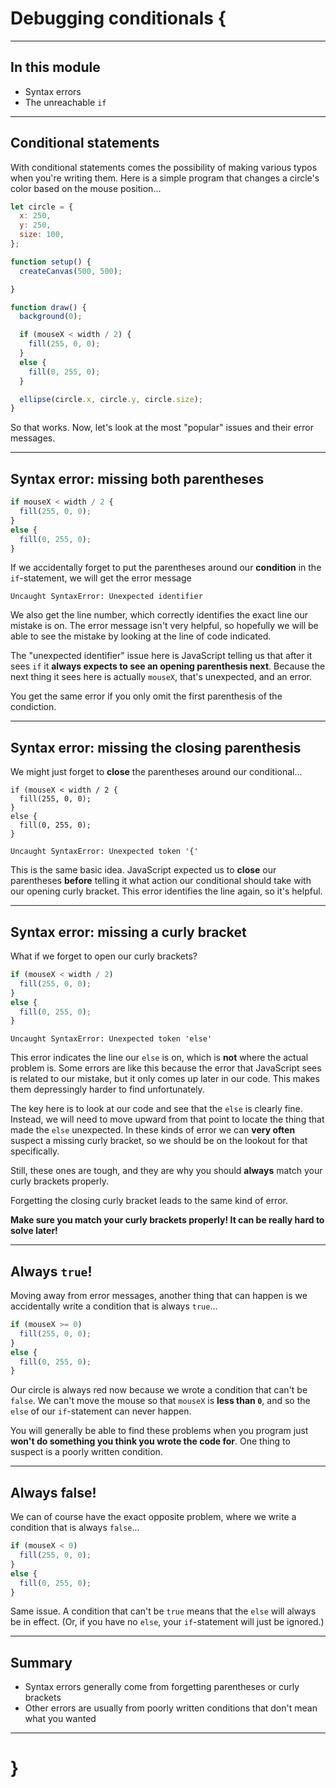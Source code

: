 # Debugging conditionals {

---

## In this module

- Syntax errors
- The unreachable `if`

---

## Conditional statements

With conditional statements comes the possibility of making various typos when you're writing them. Here is a simple program that changes a circle's color based on the mouse position...

```javascript
let circle = {
  x: 250,
  y: 250,
  size: 100,
};

function setup() {
  createCanvas(500, 500);

}

function draw() {
  background(0);

  if (mouseX < width / 2) {
    fill(255, 0, 0);
  }
  else {
    fill(0, 255, 0);
  }

  ellipse(circle.x, circle.y, circle.size);
}
```

So that works. Now, let's look at the most "popular" issues and their error messages.

---

## Syntax error: missing both parentheses

```javascript
if mouseX < width / 2 {
  fill(255, 0, 0);
}
else {
  fill(0, 255, 0);
}
```

If we accidentally forget to put the parentheses around our __condition__ in the `if`-statement, we will get the error message

```
Uncaught SyntaxError: Unexpected identifier
```

We also get the line number, which correctly identifies the exact line our mistake is on. The error message isn't very helpful, so hopefully we will be able to see the mistake by looking at the line of code indicated.

The "unexpected identifier" issue here is JavaScript telling us that after it sees `if` it __always expects to see an opening parenthesis next__. Because the next thing it sees here is actually `mouseX`, that's unexpected, and an error.

You get the same error if you only omit the first parenthesis of the condiction.

---

## Syntax error: missing the closing parenthesis

We might just forget to __close__ the parentheses around our conditional...

```
if (mouseX < width / 2 {
  fill(255, 0, 0);
}
else {
  fill(0, 255, 0);
}
```

```
Uncaught SyntaxError: Unexpected token '{'
```

This is the same basic idea. JavaScript expected us to __close__ our parentheses __before__ telling it what action our conditional should take with our opening curly bracket. This error identifies the line again, so it's helpful.

---

## Syntax error: missing a curly bracket

What if we forget to open our curly brackets?

```javascript
if (mouseX < width / 2)
  fill(255, 0, 0);
}
else {
  fill(0, 255, 0);
}
```

```
Uncaught SyntaxError: Unexpected token 'else'
```

This error indicates the line our `else` is on, which is __not__ where the actual problem is. Some errors are like this because the error that JavaScript sees is related to our mistake, but it only comes up later in our code. This makes them depressingly harder to find unfortunately.

The key here is to look at our code and see that the `else` is clearly fine. Instead, we will need to move upward from that point to locate the thing that made the `else` unexpected. In these kinds of error we can __very often__ suspect a missing curly bracket, so we should be on the lookout for that specifically.

Still, these ones are tough, and they are why you should __always__ match your curly brackets properly.

Forgetting the closing curly bracket leads to the same kind of error.

__Make sure you match your curly brackets properly! It can be really hard to solve later!__

---

## Always `true`!

Moving away from error messages, another thing that can happen is we accidentally write a condition that is always `true`...

```javascript
if (mouseX >= 0)
  fill(255, 0, 0);
}
else {
  fill(0, 255, 0);
}
```

Our circle is always red now because we wrote a condition that can't be `false`. We can't move the mouse so that `mouseX` is __less than `0`__, and so the `else` of our `if`-statement can never happen.

You will generally be able to find these problems when you program just __won't do something you think you wrote the code for__. One thing to suspect is a poorly written condition.

---

## Always false!

We can of course have the exact opposite problem, where we write a condition that is always `false`...

```javascript
if (mouseX < 0)
  fill(255, 0, 0);
}
else {
  fill(0, 255, 0);
}
```

Same issue. A condition that can't be `true` means that the `else` will always be in effect. (Or, if you have no `else`, your `if`-statement will just be ignored.)

---

## Summary

- Syntax errors generally come from forgetting parentheses or curly brackets
- Other errors are usually from poorly written conditions that don't mean what you wanted

---

# }
